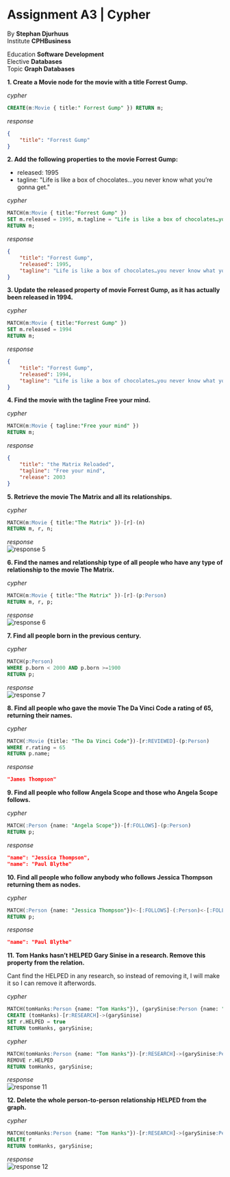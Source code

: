 # Assignment A3 | Cypher

By **Stephan Djurhuus**  
Institute **CPHBusiness**  

Education **Software Development**  
Elective **Databases**  
Topic **Graph Databases**  

**1. Create a Movie node for the movie with a title Forrest Gump.**

_cypher_
```sql
CREATE(m:Movie { title:" Forrest Gump" }) RETURN m;
```

_response_
```json
{
    "title": "Forrest Gump"
}
```

**2. Add the following properties to the movie Forrest Gump:**
* released: 1995
* tagline: "Life is like a box of chocolates…​you never know what you’re gonna get."

_cypher_
```sql
MATCH(m:Movie { title:"Forrest Gump" })
SET m.released = 1995, m.tagline = "Life is like a box of chocolates…​you never know what you’re gonna get."
RETURN m;
```

_response_
```json
{
    "title": "Forrest Gump",
    "released": 1995,
    "tagline": "Life is like a box of chocolates…​you never know what you’re gonna get."
}
```

**3. Update the released property of movie Forrest Gump, as it has actually been released in 1994.**

_cypher_
```sql
MATCH(m:Movie { title:"Forrest Gump" })
SET m.released = 1994
RETURN m;
```

_response_
```json
{
    "title": "Forrest Gump",
    "released": 1994,
    "tagline": "Life is like a box of chocolates…​you never know what you’re gonna get."
}
```

**4. Find the movie with the tagline Free your mind.**

_cypher_
```sql
MATCH(m:Movie { tagline:"Free your mind" })
RETURN m;
```

_response_
```json
{
    "title": "the Matrix Reloaded",
    "tagline": "Free your mind",
    "release": 2003
}
```

**5. Retrieve the movie The Matrix and all its relationships.**

_cypher_
```sql
MATCH(m:Movie { title:"The Matrix" })-[r]-(n)
RETURN m, r, n;
```

_response_  
![response 5](assets/response5.png)

**6. Find the names and relationship type of all people who have any type of relationship to the movie The Matrix.**

_cypher_
```sql
MATCH(m:Movie { title:"The Matrix" })-[r]-(p:Person)
RETURN m, r, p;
```

_response_  
![response 6](assets/response6.png)

**7. Find all people born in the previous century.**

_cypher_
```sql
MATCH(p:Person)
WHERE p.born < 2000 AND p.born >=1900
RETURN p;
```

_response_  
![response 7](assets/response7.png)

**8. Find all people who gave the movie The Da Vinci Code a rating of 65, returning their names.**

_cypher_
```sql
MATCH(:Movie {title: "The Da Vinci Code"})-[r:REVIEWED]-(p:Person)
WHERE r.rating = 65
RETURN p.name;
```

_response_
```json
"James Thompson"
```

**9. Find all people who follow Angela Scope and those who Angela Scope follows.**

_cypher_
```sql
MATCH(:Person {name: "Angela Scope"})-[f:FOLLOWS]-(p:Person) 
RETURN p;
```

_response_
```json
"name": "Jessica Thompson",
"name": "Paul Blythe"
```

**10. Find all people who follow anybody who follows Jessica Thompson returning them as nodes.**

_cypher_
```sql
MATCH(:Person {name: "Jessica Thompson"})<-[:FOLLOWS]-(:Person)<-[:FOLLOWS]-(p:Person)
RETURN p;
```

_response_
```json
"name": "Paul Blythe"
```

**11. Tom Hanks hasn’t HELPED Gary Sinise in a research. Remove this property from the relation.**

Cant find the HELPED in any research, so instead of removing it, I will make it so I can remove it afterwords.

_cypher_
```sql
MATCH(tomHanks:Person {name: "Tom Hanks"}), (garySinise:Person {name: "Gary Sinise"}) 
CREATE (tomHanks)-[r:RESEARCH]->(garySinise)
SET r.HELPED = true
RETURN tomHanks, garySinise;
```

_cypher_
```sql
MATCH(tomHanks:Person {name: "Tom Hanks"})-[r:RESEARCH]->(garySinise:Person {name: "Gary Sinise"}) 
REMOVE r.HELPED
RETURN tomHanks, garySinise;
```

_response_  
![response 11](assets/response11.png)

**12. Delete the whole person-to-person relationship HELPED from the graph.**

_cypher_
```sql
MATCH(tomHanks:Person {name: "Tom Hanks"})-[r:RESEARCH]->(garySinise:Person {name: "Gary Sinise"}) 
DELETE r
RETURN tomHanks, garySinise;
```

_response_  
![response 12](assets/response12.png)